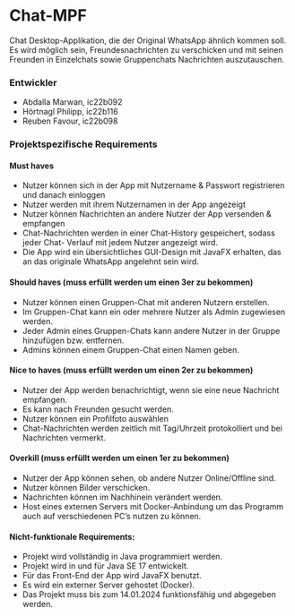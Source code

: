 # Chat-MPF
Chat Desktop-Applikation, die der Original WhatsApp ähnlich kommen soll.
Es wird möglich sein, Freundesnachrichten zu verschicken und mit seinen Freunden in Einzelchats
sowie Gruppenchats Nachrichten auszutauschen.

### Entwickler
- Abdalla Marwan, ic22b092
- Hörtnagl Philipp, ic22b116
- Reuben Favour, ic22b098

### Projektspezifische Requirements

#### **Must haves**
- Nutzer können sich in der App mit Nutzername & Passwort registrieren und danach
einloggen
- Nutzer werden mit ihrem Nutzernamen in der App angezeigt
- Nutzer können Nachrichten an andere Nutzer der App versenden & empfangen
- Chat-Nachrichten werden in einer Chat-History gespeichert, sodass jeder Chat-
Verlauf mit jedem Nutzer angezeigt wird.
- Die App wird ein übersichtliches GUI-Design mit JavaFX erhalten, das an das
originale WhatsApp angelehnt sein wird.

#### **Should haves** (muss erfüllt werden um einen 3er zu bekommen)
- Nutzer können einen Gruppen-Chat mit anderen Nutzern erstellen.
- Im Gruppen-Chat kann ein oder mehrere Nutzer als Admin zugewiesen werden.
- Jeder Admin eines Gruppen-Chats kann andere Nutzer in der Gruppe hinzufügen
bzw. entfernen.
- Admins können einem Gruppen-Chat einen Namen geben.

#### **Nice to haves** (muss erfüllt werden um einen 2er zu bekommen)
- Nutzer der App werden benachrichtigt, wenn sie eine neue Nachricht empfangen.
- Es kann nach Freunden gesucht werden.
- Nutzer können ein Profilfoto auswählen
- Chat-Nachrichten werden zeitlich mit Tag/Uhrzeit protokolliert und bei Nachrichten
vermerkt.

#### **Overkill** (muss erfüllt werden um einen 1er zu bekommen)
- Nutzer der App können sehen, ob andere Nutzer Online/Offline sind.
- Nutzer können Bilder verschicken.
- Nachrichten können im Nachhinein verändert werden.
- Host eines externen Servers mit Docker-Anbindung um das Programm auch auf
verschiedenen PC’s nutzen zu können.

#### Nicht-funktionale Requirements:
- Projekt wird vollständig in Java programmiert werden.
- Projekt wird in und für Java SE 17 entwickelt.
- Für das Front-End der App wird JavaFX benutzt.
- Es wird ein externer Server gehostet (Docker).
- Das Projekt muss bis zum 14.01.2024 funktionsfähig und abgegeben werden.

